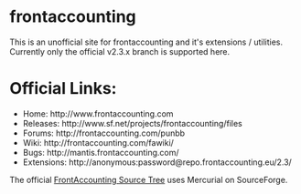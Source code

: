 frontaccounting
===============

This is an unofficial site for frontaccounting and it's extensions / utilities.
Currently only the official v2.3.x branch is supported here.

Official Links:
===============
<ul>
<li>Home: http://www.frontaccounting.com</li>
<li>Releases: http://www.sf.net/projects/frontaccounting/files</li>
<li>Forums: http://frontaccounting.com/punbb</li>
<li>Wiki: http://frontaccounting.com/fawiki/</li>
<li>Bugs: http://mantis.frontaccounting.com/</li>
<li>Extensions: http://anonymous:password@repo.frontaccounting.eu/2.3/</li>
</ul>

The official <a href="http://frontaccounting.hg.sourceforge.net/hgweb/frontaccounting/frontaccounting/">FrontAccounting Source Tree</a> uses Mercurial on SourceForge.
